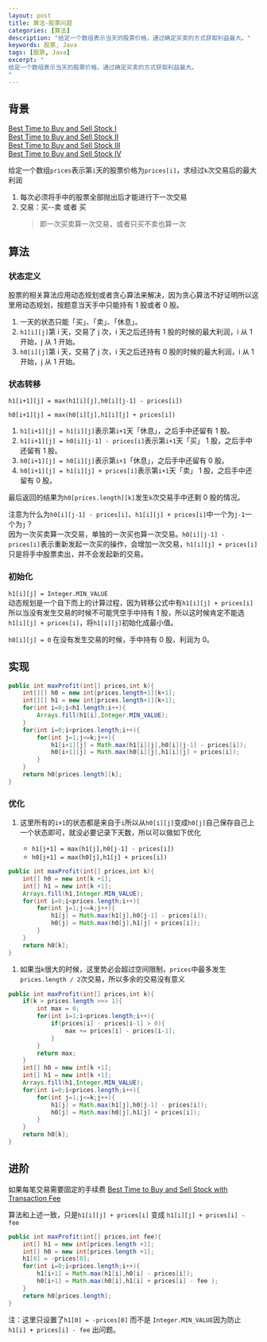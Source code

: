 ```yaml
---
layout: post
title: 算法-股票问题
categories: [算法]
description: "给定一个数组表示当天的股票价格，通过确定买卖的方式获取利益最大。"
keywords: 股票, Java
tags: [股票, Java]
excerpt: "
给定一个数组表示当天的股票价格，通过确定买卖的方式获取利益最大。
"
---
```


## 背景
[Best Time to Buy and Sell Stock I][href1]  
[Best Time to Buy and Sell Stock II][href2]  
[Best Time to Buy and Sell Stock III][href3]  
[Best Time to Buy and Sell Stock IV][href4]  

给定一个数组```prices```表示第```i```天的股票价格为```prices[i]```，求经过```k```次交易后的最大利润
1. 每次必须将手中的股票全部抛出后才能进行下一次交易
1. 交易：买--卖 或者 买
   > 即一次买卖算一次交易，或者只买不卖也算一次

## 算法
### 状态定义
股票的相关算法应用动态规划或者贪心算法来解决，因为贪心算法不好证明所以这里用动态规划，按题意当天手中只能持有 1 股或者 0 股。

1. 一天的状态只能「买」、「卖」、「休息」。
1. ```h1[i][j]```第 i 天，交易了 j 次，i 天之后还持有 1 股的时候的最大利润，i 从 1 开始，j 从 1 开始。
1. ```h0[i][j]```第 i 天，交易了 j 次，i 天之后还持有 0 股的时候的最大利润，i 从 1 开始，j 从 1 开始。


### 状态转移
```h1[i+1][j] = max(h1[i][j],h0[i][j-1] - prices[i])```    

```h0[i+1][j] = max(h0[i][j],h1[i][j] + prices[i])```

1. ```h1[i+1][j] = h1[i][j]```表示第```i+1```天「休息」，之后手中还留有 1 股。 
1. ```h1[i+1][j] = h0[i][j-1] - prices[i]```表示第```i+1```天「买」 1 股，之后手中还留有 1 股。
1. ```h0[i+1][j] = h0[i][j]```表示第```i+1```「休息」，之后手中还留有 0 股。
1. ```h0[i+1][j] = h1[i][j] + prices[i]```表示第```i+1```天「卖」 1 股，之后手中还留有 0 股。

最后返回的结果为```h0[prices.length][k]```发生```k```次交易手中还剩 0 股的情况。

注意为什么为```h0[i][j-1] - prices[i]```、```h1[i][j] + prices[i]```中一个为```j-1```一个为```j```？  
因为一次买卖算一次交易，单独的一次买也算一次交易。```h0[i][j-1] - prices[i]```表示重新发起一次买的操作，会增加一次交易，```h1[i][j] + prices[i]```只是将手中股票卖出，并不会发起新的交易。

### 初始化
```h1[i][j] = Integer.MIN_VALUE```  
动态规划是一个自下而上的计算过程，因为转移公式中有```h1[i][j] + prices[i]```所以当没有发生交易的时候不可能凭空手中持有 1 股，所以这时候肯定不能选```h1[i][j] + prices[i]```，将```h1[i][j]```初始化成最小值。

```h0[i][j] = 0```
在没有发生交易的时候，手中持有 0 股，利润为 0。


## 实现
```java
public int maxProfit(int[] prices,int k){
    int[][] h0 = new int[prices.length+1][k+1];
    int[][] h1 = new int[prices.length+1][k+1];
    for(int i=0;i<h1.length;i++){
        Arrays.fill(h1[i],Integer.MIN_VALUE);
    }
    for(int i=0;i<prices.length;i++){
        for(int j=1;j<=k;j++){
            h1[i+1][j] = Math.max(h1[i][j],h0[i][j-1] - prices[i]);
            h0[i+1][j] = Math.max(h0[i][j],h1[i][j] + prices[i]);
        }
    }
    return h0[prices.length][k];
}
```

### 优化
1. 这里所有的```i+1```的状态都是来自于```i```所以从```h0[i][j]```变成```h0[j]```自己保存自己上一个状态即可，就没必要记录下天数，所以可以做如下优化

   * ```h1[j+1] = max(h1[j],h0[j-1] - prices[i])```
   * ```h0[j+1] = max(h0[j],h1[j] + prices[i])```

```java
public int maxProfit(int[] prices,int k){
    int[] h0 = new int[k +1];
    int[] h1 = new int[k +1];
    Arrays.fill(h1,Integer.MIN_VALUE);
    for(int i=0;i<prices.length;i++){
        for(int j=1;j<=k;j++){
            h1[j] = Math.max(h1[j],h0[j-1] - prices[i]);
            h0[j] = Math.max(h0[j],h1[j] + prices[i]);
        }
    }
    return h0[k];
}
```

1. 如果当```k```很大的时候，这里势必会超过空间限制，```prices```中最多发生```prices.length / 2```次交易，所以多余的交易没有意义
```java
public int maxProfit(int[] prices,int k){
    if(k > prices.length >>> 1){
        int max = 0;
        for(int i=1;i<prices.length;i++){
            if(prices[i] - prices[i-1] > 0){
                max += prices[i] - prices[i-1];
            }
        }
        return max;
    }
    int[] h0 = new int[k +1];
    int[] h1 = new int[k +1];
    Arrays.fill(h1,Integer.MIN_VALUE);
    for(int i=0;i<prices.length;i++){
        for(int j=1;j<=k;j++){
            h1[j] = Math.max(h1[j],h0[j-1] - prices[i]);
            h0[j] = Math.max(h0[j],h1[j] + prices[i]);
        }
    }
    return h0[k];
}
```

## 进阶
如果每笔交易需要固定的手续费 [Best Time to Buy and Sell Stock with Transaction Fee][href5] 

算法和上述一致，只是```h1[i][j] + prices[i]``` 变成 ```h1[i][j] + prices[i] - fee```

```java
public int maxProfit(int[] prices,int fee){
    int[] h1 = new int[prices.length +1];
    int[] h0 = new int[prices.length +1];
    h1[0] = -prices[0];
    for(int i=0;i<prices.length;i++){
        h1[i+1] = Math.max(h1[i],h0[i] - prices[i]);
        h0[i+1] = Math.max(h0[i],h1[i] + prices[i] - fee );
    }
    return h0[prices.length]; 
}
```

注：这里只设置了```h1[0] = -prices[0]``` 而不是 ```Integer.MIN_VALUE```因为防止```h1[i] + prices[i] - fee``` 出问题。

     


[href1]: https://leetcode.com/problems/best-time-to-buy-and-sell-stock/description/
[href2]: https://leetcode.com/problems/best-time-to-buy-and-sell-stock-ii/description/
[href3]: https://leetcode.com/problems/best-time-to-buy-and-sell-stock-iii/description/
[href4]: https://leetcode.com/problems/best-time-to-buy-and-sell-stock-iv/description/
[href5]: https://leetcode.com/problems/best-time-to-buy-and-sell-stock-with-transaction-fee/description/